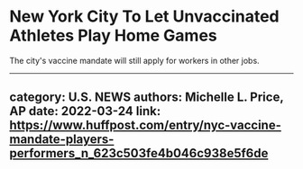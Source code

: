 # New York City To Let Unvaccinated Athletes Play Home Games

The city's vaccine mandate will still apply for workers in other jobs.

---
category: U.S. NEWS
authors: Michelle L. Price, AP
date: 2022-03-24
link: https://www.huffpost.com/entry/nyc-vaccine-mandate-players-performers_n_623c503fe4b046c938e5f6de
---
